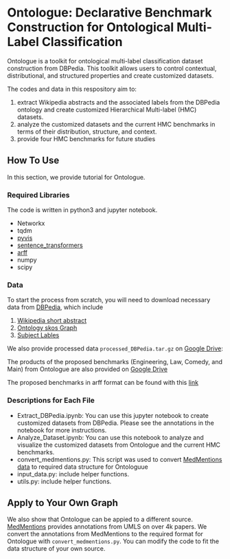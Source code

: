 # Ontologue: Declarative Benchmark Construction for Ontological Multi-Label Classification

Ontologue is a toolkit for ontological multi-label classification dataset construction from DBPedia. This toolkit allows users to control contextual, distributional, and structured properties and create customized datasets. 

The codes and data in this respository aim to:
1. extract Wikipedia abstracts and the associated labels from the DBPedia ontology and create customized Hierarchical Multi-label (HMC) datasets.
2. analyze the customized datasets and the current HMC benchmarks in terms of their distribution, structure, and context.
3. provide four HMC benchmarks for future studies

## How To Use

In this section, we provide tutorial for Ontologue.

### Required Libraries

The code is written in python3 and jupyter notebook.

- Networkx
- tqdm
- [pyvis](https://pyvis.readthedocs.io/en/latest/install.html)
- [sentence_transformers](https://www.sbert.net/)
- [arff](https://pypi.org/project/arff/)
- numpy
- scipy

### Data

To start the process from scratch, you will need to download necessary data from [DBPedia](https://databus.dbpedia.org/dbpedia/collections/dbpedia-snapshot-2021-09/), which include
1. [Wikipedia short abstract](https://databus.dbpedia.org/dbpedia/text/short-abstracts/2021.08.01/short-abstracts_lang=en.ttl.bz2)
2. [Ontology skos Graph](https://databus.dbpedia.org/dbpedia/generic/categories/2021.09.01/categories_lang=en_skos.ttl.bz2)
3. [Subject Lables](https://databus.dbpedia.org/dbpedia/generic/categories/2021.09.01/categories_lang=en_articles.ttl.bz2)

We also provide processed data `processed_DBPedia.tar.gz` on [Google Drive](https://drive.google.com/drive/folders/1Y1QHfy6fEAxuz4XGhnNHxl130cGoXlZb?usp=sharing):

The products of the proposed benchmarks (Engineering, Law, Comedy, and Main) from Ontologue are also provided on [Google Drive](https://drive.google.com/drive/folders/1Y1QHfy6fEAxuz4XGhnNHxl130cGoXlZb?usp=sharing)

The proposed benchmarks in arff format can be found with this [link](https://drive.google.com/file/d/1UbCMNltGkN4Fbhs070duSzjTTyJFmPcb/view?usp=sharing)


### Descriptions for Each File

- Extract_DBPedia.ipynb: You can use this jupyter notebook to create customized datasets from DBPedia. Please see the annotations in the notebook for more instructions.
- Analyze_Dataset.ipynb: You can use this notebook to analyze and visualize the customized datasets from Ontologue and the current HMC benchmarks.
- convert_medmentions.py: This script was used to convert [MedMentions](https://github.com/chanzuckerberg/MedMentions) [data](https://github.com/chanzuckerberg/MedMentions/tree/master/full) to required data structure for Ontologuue
- input_data.py: include helper functions.
- utils.py: include helper functions.

## Apply to Your Own Graph

We also show that Ontologue can be appied to a different source. [MedMentions](https://github.com/chanzuckerberg/MedMentions) provides annotations from UMLS on over 4k papers. We convert the annotations from MedMentions to the required format for Ontologue with `convert_medmentions.py`. You can modify the code to fit the data structure of your own source. 





